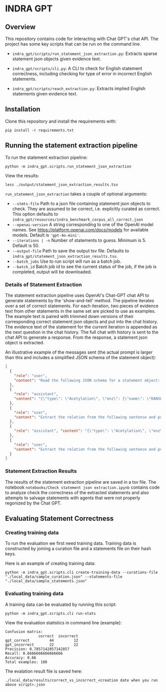 # INDRA GPT

## Overview

This repository contains code for interacting with Chat GPT's chat API. The project has
some key scripts that can be run on the command line. 

- `indra_gpt/scripts/run_statement_json_extraction.py`: Extracts sparse statement 
  json objects given evidence text.

- `indra_gpt/scripts/cli.py`: A CLI to check for English statement correctness, including checking for type of error in
  incorrect English statements. 

- `indra_gpt/scripts/reach_extraction.py`: Extracts implied English statements given 
  evidence text.

## Installation
Clone this repository and install the requirements with:
```shell
pip install -r requirements.txt
```

## Running the statement extraction pipeline

To run the statement extraction pipeline:
```shell
python -m indra_gpt.scripts.run_statement_json_extraction
```

View the results:
```shell
less ./output/statement_json_extraction_results.tsv
```

`run_statement_json_extraction` takes a couple of optional arguments:

- `--stmts-file` Path to a json file containing statement json objects to check. They
  are assumed to be correct, i.e. explicitly curated as correct. This option defaults to
  `indra_gpt/resources/indra_benchmark_corpus_all_correct.json`
- `--openai-version` A string corresponding to one of the OpenAI model names. See
  https://platform.openai.com/docs/models for available models. Default is
  `'gpt-4o-mini'`.
- `--iterations | -n` Number of statements to guess. Minimum is 5. Default is 50.
- `--output-file` Path to save the output tsv file. Defaults to
  `indra_gpt/statement_json_extraction_results.tsv`.
- `--batch_jobs` Use to run script will run as a batch job.
- `--batch_id` Batch job id to see the current status of the job, if the job is completed, output will be downloaded. 

### Details of Statement Extraction

The statement extraction pipeline uses OpenAI's Chat-GPT chat API to generate 
statements by the 'show-and-tell' method. The pipeline iterates over a set of correct 
statements. For each iteration, two pieces of evidence text from other statements in the 
same set are picked to use as examples. The example text is paired with trimmed down 
versions of their corresponding correct statement json objects and put into the chat 
history. The evidence text of the statement for the current iteration is appended as the 
next question in the chat history. The full chat with history is sent to the chat API to 
generate a response. From the response, a statement json object is extracted.

An illustrative example of the messages sent (the actual prompt is larger than this and 
includes a simplified JSON schema of the statement object):
```json
[
  {
    "role": "user",
    "content": "Read the following JSON schema for a statement object: [...].\n\nExtract the relation from the following sentence and put it in a JSON object matching the schema above.\n\nSentence: Furthermore, acetylation of p53 K120 by the MOF and MSL1v1 complex greatly enhanced the transcription activity of p53 (XREF_FIG).'"
  },
  {
    "role": "assistant",
    "content": "{\"type\": \"Acetylation\", \"enz\": {\"name\": \"KANSL1\", \"db_refs\": {\"UP\": \"Q7Z3B3\", \"HGNC\": \"24565\", \"TEXT\": \"MSL1v1\"}}, \"sub\": {\"name\": \"TP53\", \"db_refs\": {\"UP\": \"P04637\", \"HGNC\": \"11998\", \"TEXT\": \"p53\"}}, \"residue\": \"K\", \"position\": \"120\", \"belief\": 0.9927351664162256, \"evidence\": [{\"text\": \"Furthermore, acetylation of p53 K120 by the MOF and MSL1v1 complex greatly enhanced the transcription activity of p53 (XREF_FIG).\"}]}"
  },
  {
    "role": "user",
    "content": "Extract the relation from the following sentence and put it in a JSON object matching the schema above. The JSON object needs to be able to pass a validation against the provided schema.[...],\n\nSentence: Indeed, we show that upon treatment with chemotherapeutic drugs c-Abl enhances the phosphorylation-dependent interaction between Pin1 and p73, and this in turn promotes p73 acetylation by p300."
  },
  {
    "role": "assistant", "content": "{\"type\": \"Acetylation\", \"enz\": {\"name\": \"EP300\", \"db_refs\": {\"UP\": \"Q09472\", \"HGNC\": \"3373\", \"TEXT\": \"p300\"}}, \"sub\": {\"name\": \"TP73\", \"db_refs\": {\"UP\": \"O15350\", \"HGNC\": \"12003\", \"TEXT\": \"p73\"}}, \"belief\": 0.9999999998071971, \"evidence\": [{\"text\": \"Indeed, we show that upon treatment with chemotherapeutic drugs c-Abl enhances the phosphorylation-dependent interaction between Pin1 and p73, and this in turn promotes p73 acetylation by p300.\"}]}"
  },
  {
    "role": "user",
    "content": "Extract the relation from the following sentence and put it in a JSON object matching the schema above. The JSON object needs to be able to pass a validation against the provided schema.[...]\n\nSentence: C5a promotes the proliferation of human nasopharyngeal carcinoma cells through PCAF-mediated STAT3 acetylation."
  }
]
```

### Statement Extraction Results

The results of the statement extraction pipeline are saved in a tsv file. The notebook 
`notebooks/Check statement json extraction.ipynb` contains code to analyze check the 
correctness of the extracted statements and also attempts to salvage statements with 
agents that were not properly regonized by the Chat GPT.

## Evaluating Statement Correctness

### Creating training data
To run the evaluation we first need training data. Training data is constructed by joining a curation file and a statements file
on their hash keys.

Here is an example of creating training data:
```shell
python -m indra_gpt.scripts.cli create-training-data --curations-file "./local_data/sample_curation.json" --statements-file "./local_data/sample_statements.json" 
```

### Evaluating training data
A training data can be evaluated by running this script:
```shell
python -m indra_gpt.scripts.cli run-stats
```
View the evaluation statistics in command line (example):
```
Confusion matrix:
               correct  incorrect
gpt_correct         44         12
gpt_incorrect       22         22
Precision: 0.7857142857142857
Recall: 0.6666666666666666
Accuracy: 0.66
Total examples: 100
```

The evalation result file is saved here:
```
./local_data/results/correct_vs_incorrect_<creation date when you run above script>.json
```
